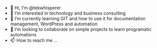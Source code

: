 - 👋 Hi, I’m @tekwhisperer
- 👀 I’m interested in technology and business consulting
- 🌱 I’m currently learning GIT and how to use it for documentation management, WordPress and automation
- 💞️ I’m looking to collaborate on simple projects to learn programatic automations
- 📫 How to reach me ...

<!---
tekwhisperer/tekwhisperer is a ✨ special ✨ repository because its `README.md` (this file) appears on your GitHub profile.
You can click the Preview link to take a look at your changes.
--->
